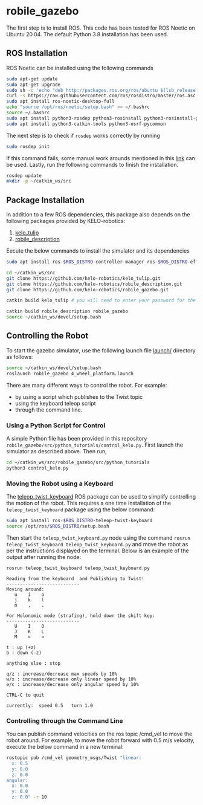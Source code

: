 # robile_gazebo

The first step is to install ROS. This code has been tested for ROS Noetic on Ubuntu 20.04. The default Python 3.8 installation has been used.

## ROS Installation
ROS Noetic can be installed using the following commands
~~~ sh
sudo apt-get update
sudo apt-get upgrade
sudo sh -c 'echo "deb http://packages.ros.org/ros/ubuntu $(lsb_release -sc) main" > /etc/apt/sources.list.d/ros-latest.list'
curl -s https://raw.githubusercontent.com/ros/rosdistro/master/ros.asc | sudo apt-key add -
sudo apt install ros-noetic-desktop-full
echo "source /opt/ros/noetic/setup.bash" >> ~/.bashrc
source ~/.bashrc
sudo apt install python3-rosdep python3-rosinstall python3-rosinstall-generator python3-wstool build-essential
sudo apt install python3-catkin-tools python3-osrf-pycommon
~~~ 
The next step is to check if `rosdep` works correctly by running
~~~ sh
sudo rosdep init
~~~
If this command fails, some manual work arounds mentioned in this [link](https://lincoln-zhou.github.io/Install-ROS-on-Ubuntu-20.04.3/) can be used.
Lastly, run the following commands to finish the installation.
~~~ sh
rosdep update
mkdir -p ~/catkin_ws/src
~~~

## Package Installation
In addition to a few ROS dependencies, this package also depends on the following packages provided by KELO-robotics:
1. [kelo_tulip](https://github.com/kelo-robotics/kelo_tulip)
2. [robile_description](https://github.com/kelo-robotics/robile_description)

Eecute the below commands to install the simulator and its dependencies

~~~ sh
sudo apt install ros-$ROS_DISTRO-controller-manager ros-$ROS_DISTRO-effort-controllers ros-$ROS_DISTRO-velocity-controllers ros-$ROS_DISTRO-joint-state-controller ros-$ROS_DISTRO-gazebo-ros ros-$ROS_DISTRO-gazebo-ros-control

cd ~/catkin_ws/src
git clone https://github.com/kelo-robotics/kelo_tulip.git
git clone https://github.com/kelo-robotics/robile_description.git
git clone https://github.com/kelo-robotics/robile_gazebo.git

catkin build kelo_tulip # you will need to enter your password for the kelo_tulip build to complete

catkin build robile_description robile_gazebo
source ~/catkin_ws/devel/setup.bash
~~~

## Controlling the Robot

To start the gazebo simulator, use the following launch file [launch/](launch/) directory as follows:

~~~ sh
source ~/catkin_ws/devel/setup.bash
roslaunch robile_gazebo 4_wheel_platform.launch
~~~

There are many different ways to control the robot. For example:
- by using a script which publishes to the Twist topic
- using the keyboard teleop script
- through the command line.

### Using a Python Script for Control
A simple Python file has been provided in this repository `robile_gazebo/src/python_tutorials/control_kelo.py`. First launch the simulator as described above. Then run,
~~~ sh
cd ~/catkin_ws/src/robile_gazebo/src/python_tutorials
python3 control_kelo.py
~~~

### Moving the Robot using a Keyboard

The [teleop_twist_keyboard](http://wiki.ros.org/teleop_twist_keyboard) ROS package can be used to simplify controlling the motion of the robot. This requires a one time installation of the `teleop_twist_keyboard` package using the below command:

~~~ sh
sudo apt install ros-$ROS_DISTRO-teleop-twist-keyboard
source /opt/ros/$ROS_DISTRO/setup.bash
~~~

Then start the `teleop_twist_keyboard.py` node using the command `rosrun teleop_twist_keyboard teleop_twist_keyboard.py` and move the robot as per the instructions displayed on the terminal. Below is an example of the output after running the node:

~~~
rosrun teleop_twist_keyboard teleop_twist_keyboard.py 

Reading from the keyboard  and Publishing to Twist!
---------------------------
Moving around:
   u    i    o
   j    k    l
   m    ,    .

For Holonomic mode (strafing), hold down the shift key:
---------------------------
   U    I    O
   J    K    L
   M    <    >

t : up (+z)
b : down (-z)

anything else : stop

q/z : increase/decrease max speeds by 10%
w/x : increase/decrease only linear speed by 10%
e/c : increase/decrease only angular speed by 10%

CTRL-C to quit

currently:	speed 0.5	turn 1.0 
~~~

### Controlling through the Command Line
You can publish command velocities on the ros topic /cmd_vel to move the robot around. For example, to move the robot forward with 0.5 m/s velocity, execute the below command in a new terminal:

~~~ sh
rostopic pub /cmd_vel geometry_msgs/Twist "linear:
  x: 0.5
  y: 0.0
  z: 0.0
angular:
  x: 0.0
  y: 0.0
  z: 0.0" -r 10
  
~~~
